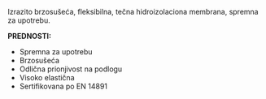 Izrazito brzosušeća, fleksibilna, tečna hidroizolaciona membrana, spremna za upotrebu.

**PREDNOSTI:**
- Spremna za upotrebu
- Brzosušeća
- Odlična prionjivost na podlogu
- Visoko elastična
- Sertifikovana po EN 14891